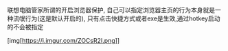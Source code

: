 联想电脑管家所谓的开启浏览器保护, 自己可以指定浏览器主页的行为本身就是一种流氓行为(这是默认开启的), 只有点击快捷方式或者exe是生效,通过hotkey启动的不会被指定

[img[https://i.imgur.com/ZOCsR2I.png]]